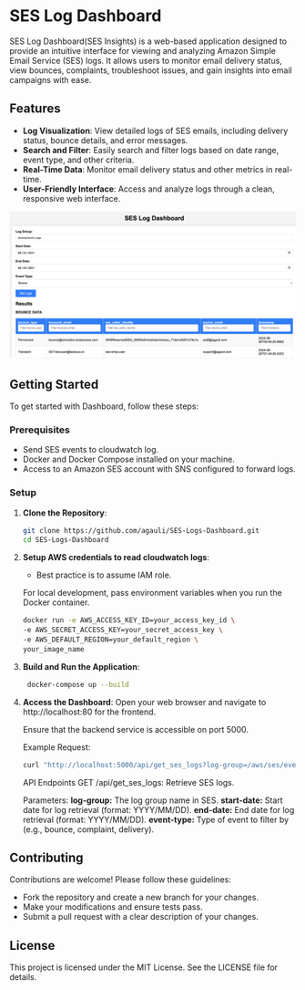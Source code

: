 # SES Log Dashboard

SES Log Dashboard(SES Insights) is a web-based application designed to provide an intuitive interface for viewing and analyzing Amazon Simple Email Service (SES) logs. It allows users to monitor email delivery status, view bounces, complaints, troubleshoot issues, and gain insights into email campaigns with ease.

## Features

- **Log Visualization**: View detailed logs of SES emails, including delivery status, bounce details, and error messages.
- **Search and Filter**: Easily search and filter logs based on date range, event type, and other criteria.
- **Real-Time Data**: Monitor email delivery status and other metrics in real-time.
- **User-Friendly Interface**: Access and analyze logs through a clean, responsive web interface.

![Dashboard](img/short-display.png)

## Getting Started

To get started with Dashboard, follow these steps:

### Prerequisites

- Send SES events to cloudwatch log. 
- Docker and Docker Compose installed on your machine.
- Access to an Amazon SES account with SNS configured to forward logs.

### Setup

1. **Clone the Repository**:
   ```bash
   git clone https://github.com/agauli/SES-Logs-Dashboard.git
   cd SES-Logs-Dashboard
   ```
2. **Setup AWS credentials to read cloudwatch logs**:
   - Best practice is to assume IAM role.

    For local development, pass environment variables when you run the Docker container. 
    ```bash
	docker run -e AWS_ACCESS_KEY_ID=your_access_key_id \
    -e AWS_SECRET_ACCESS_KEY=your_secret_access_key \
    -e AWS_DEFAULT_REGION=your_default_region \
    your_image_name
    ```

2. **Build and Run the Application**:
   ```bash
	docker-compose up --build
   ```
3. **Access the Dashboard**:
	Open your web browser and navigate to http://localhost:80 for the frontend.
	
	Ensure that the backend service is accessible on port 5000.

	Example Request:
   ```bash
   curl "http://localhost:5000/api/get_ses_logs?log-group=/aws/ses/event_logs&start-date=2024/08/26&end-date=2024/08/31&event-type=bounce"
   ```
	API Endpoints
	GET /api/get_ses_logs: Retrieve SES logs.

	Parameters:
	**log-group:** The log group name in SES.
	**start-date:** Start date for log retrieval (format: YYYY/MM/DD).
	**end-date:** End date for log retrieval (format: YYYY/MM/DD).
	**event-type:** Type of event to filter by (e.g., bounce, complaint, delivery).

## Contributing
Contributions are welcome! Please follow these guidelines:

 - Fork the repository and create a new branch for your changes.
 - Make your modifications and ensure tests pass.
 - Submit a pull request with a clear description of your changes.

## License
This project is licensed under the MIT License. See the LICENSE file for details.




